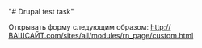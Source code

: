 "# Drupal test task" 

Открывать форму следующим образом: http://ВАШСАЙТ.com/sites/all/modules/rn_page/custom.html